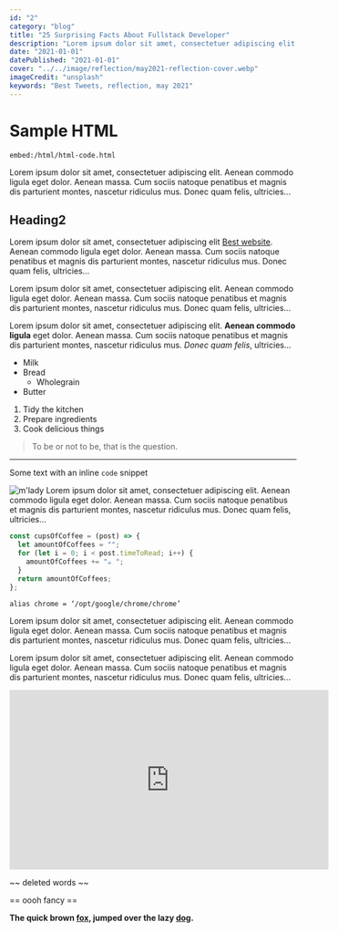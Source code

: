 ```yaml
---
id: "2"
category: "blog"
title: "25 Surprising Facts About Fullstack Developer"
description: "Lorem ipsum dolor sit amet, consectetuer adipiscing elit. Aenean commodo ligula eget dolor."
date: "2021-01-01"
datePublished: "2021-01-01"
cover: "../../image/reflection/may2021-reflection-cover.webp"
imageCredit: "unsplash"
keywords: "Best Tweets, reflection, may 2021"
---
```


# Sample HTML

`embed:/html/html-code.html`

Lorem ipsum dolor sit amet, consectetuer adipiscing elit. Aenean commodo ligula eget dolor. Aenean massa. Cum sociis natoque penatibus et magnis dis parturient montes, nascetur ridiculus mus. Donec quam felis, ultricies...

## Heading2

Lorem ipsum dolor sit amet, consectetuer adipiscing elit [Best website](https://alligator.io/ "Title Text"). Aenean commodo ligula eget dolor. Aenean massa. Cum sociis natoque penatibus et magnis dis parturient montes, nascetur ridiculus mus. Donec quam felis, ultricies...

Lorem ipsum dolor sit amet, consectetuer adipiscing elit. Aenean commodo ligula eget dolor. Aenean massa. Cum sociis natoque penatibus et magnis dis parturient montes, nascetur ridiculus mus. Donec quam felis, ultricies...

Lorem ipsum dolor sit amet, consectetuer adipiscing elit. **Aenean commodo ligula** eget dolor. Aenean massa. Cum sociis natoque penatibus et magnis dis parturient montes, nascetur ridiculus mus. _Donec quam felis_, ultricies...

- Milk
- Bread
  - Wholegrain
- Butter

1. Tidy the kitchen
2. Prepare ingredients
3. Cook delicious things

> To be or not to be, that is the question.

---

Some text with an inline `code` snippet

![m'lady](https://i.imgur.com/v8IVDka.jpg)
Lorem ipsum dolor sit amet, consectetuer adipiscing elit. Aenean commodo ligula eget dolor. Aenean massa. Cum sociis natoque penatibus et magnis dis parturient montes, nascetur ridiculus mus. Donec quam felis, ultricies...

```javascript
const cupsOfCoffee = (post) => {
  let amountOfCoffees = "";
  for (let i = 0; i < post.timeToRead; i++) {
    amountOfCoffees += "☕ ";
  }
  return amountOfCoffees;
};
```

```shell
alias chrome = ‘/opt/google/chrome/chrome’

```

Lorem ipsum dolor sit amet, consectetuer adipiscing elit. Aenean commodo ligula eget dolor. Aenean massa. Cum sociis natoque penatibus et magnis dis parturient montes, nascetur ridiculus mus. Donec quam felis, ultricies...

Lorem ipsum dolor sit amet, consectetuer adipiscing elit. Aenean commodo ligula eget dolor. Aenean massa. Cum sociis natoque penatibus et magnis dis parturient montes, nascetur ridiculus mus. Donec quam felis, ultricies...

<iframe width="560" height="315" src="https://www.youtube.com/embed/4n0xNbfJLR8" frameborder="0" allowfullscreen></iframe>

\~\~ deleted words \~\~

== oooh fancy ==

**The quick brown [fox][1], jumped over the lazy [dog][2].**

[1]: https://en.wikipedia.org/wiki/Fox "Wikipedia: Fox"
[2]: https://en.wikipedia.org/wiki/Dog "Wikipedia: Dog"
